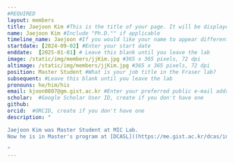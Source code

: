 ```yaml
---
#REQUIRED
layout: members
title: Jaejoon Kim #This is the title of your page. It will be displayed in the navigation bar and on the page itself.
name: Jaejoon Kim #Include "Ph.D."" if applicable
timeline_name: Jaejoon #If you would like your name to appear differently on the Lab timeline, fill out this line.
startdate: [2024-09-02] #Enter your start date
enddate:  [2025-01-01] # Leave this blank until you leave the lab
image: /static/img/members/jjKim.jpg #365 x 365 pixels, 72 dpi
altimage: /static/img/members/jjKim.jpg #365 x 365 pixels, 72 dpi
position: Master Student #What is your job title in the Fraser lab?
subsequent: #Leave this blank until you leave the lab
pronouns: he/him/his
email: kjoon0807@gm.gist.ac.kr #Enter your preferred public e-mail address
scholar:  #Google Scholar User ID, create if you don't have one
github: 
orcid:  #ORCID, create if you don't have one
description: "

Jaejoon Kim was Master Student at MIC Lab. 
Now he is in Master's program at [DCASL]((https://me.gist.ac.kr/dcas/index.do). 

"
---
```

